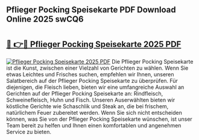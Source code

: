 ## Pflieger Pocking Speisekarte PDF Download Online 2025 swCQ6

# <h2><a href="http://gc8806.nevu.top/?p=Pflieger+Pocking+Speisekarte">🔗 👉🔴 Pflieger Pocking Speisekarte 2025 PDF</a></h2>

[![Pflieger Pocking Speisekarte 2025 PDF](https://i.imgur.com/dBaPXMq.png)](http://gc8806.nevu.top/?p=Pflieger+Pocking+Speisekarte)
Die Pflieger Pocking Speisekarte ist die Kunst, zwischen einer Vielzahl von Gerichten zu wählen. Wenn Sie etwas Leichtes und Frisches suchen, empfehlen wir Ihnen, unseren Salatbereich auf der Pflieger Pocking Speisekarte zu überprüfen. Für diejenigen, die Fleisch lieben, bieten wir eine umfangreiche Auswahl an Gerichten auf der Pflieger Pocking Speisekarte an: Rindfleisch, Schweinefleisch, Huhn und Fisch. Unseren Auserwählten bieten wir köstliche Gerichte wie Schaschlik und Steak an, die bei frischem, natürlichem Feuer zubereitet werden. Wenn Sie sich nicht entscheiden können, was Sie von der Pflieger Pocking Speisekarte wünschen, ist unser Team bereit zu helfen und Ihnen einen komfortablen und angenehmen Service zu bieten.

